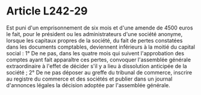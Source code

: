 # Article L242-29

Est puni d'un emprisonnement de six mois et d'une amende de 4500 euros le fait, pour le président ou les administrateurs d'une société anonyme, lorsque les capitaux propres de la société, du fait de pertes constatées dans les documents comptables, deviennent inférieurs à la moitié du capital social :   1° De ne pas, dans les quatre mois qui suivent l'approbation des comptes ayant fait apparaître ces pertes, convoquer l'assemblée générale extraordinaire à l'effet de décider s'il y a lieu à dissolution anticipée de la société ;   2° De ne pas déposer au greffe du tribunal de commerce, inscrire au registre du commerce et des sociétés et publier dans un journal d'annonces légales la décision adoptée par l'assemblée générale.